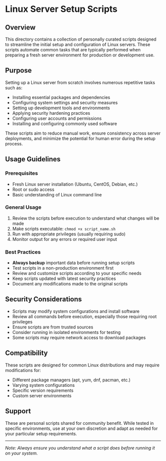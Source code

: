 # Linux Server Setup Scripts

## Overview

This directory contains a collection of personally curated scripts designed to streamline the initial setup and configuration of Linux servers. These scripts automate common tasks that are typically performed when preparing a fresh server environment for production or development use.

## Purpose

Setting up a Linux server from scratch involves numerous repetitive tasks such as:
- Installing essential packages and dependencies
- Configuring system settings and security measures
- Setting up development tools and environments
- Applying security hardening practices
- Configuring user accounts and permissions
- Installing and configuring commonly used software

These scripts aim to reduce manual work, ensure consistency across server deployments, and minimize the potential for human error during the setup process.

## Usage Guidelines

### Prerequisites
- Fresh Linux server installation (Ubuntu, CentOS, Debian, etc.)
- Root or sudo access
- Basic understanding of Linux command line

### General Usage
1. Review the scripts before execution to understand what changes will be made
2. Make scripts executable: `chmod +x script_name.sh`
3. Run with appropriate privileges (usually requiring sudo)
4. Monitor output for any errors or required user input

### Best Practices
- **Always backup** important data before running setup scripts
- Test scripts in a non-production environment first
- Review and customize scripts according to your specific needs
- Keep scripts updated with latest security practices
- Document any modifications made to the original scripts

## Security Considerations

- Scripts may modify system configurations and install software
- Review all commands before execution, especially those requiring root privileges
- Ensure scripts are from trusted sources
- Consider running in isolated environments for testing
- Some scripts may require network access to download packages

## Compatibility

These scripts are designed for common Linux distributions and may require modifications for:
- Different package managers (apt, yum, dnf, pacman, etc.)
- Varying system configurations
- Specific version requirements
- Custom server environments

## Support

These are personal scripts shared for community benefit. While tested in specific environments, use at your own discretion and adapt as needed for your particular setup requirements.

---
*Note: Always ensure you understand what a script does before running it on your system.*